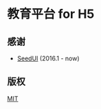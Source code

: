 教育平台 for H5
=======

## 感谢

- [SeedUI](http://www.seedUI.com) (2016.1 - now)

## 版权

[MIT](LICENSE.txt)
